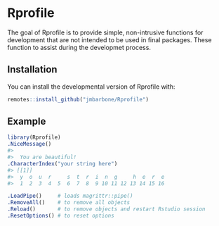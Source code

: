 
<!-- README.md is generated from README.Rmd. Please edit that file -->

# Rprofile

<!-- badges: start -->
<!-- badges: end -->

The goal of Rprofile is to provide simple, non-intrusive functions for
development that are not intended to be used in final packages. These
function to assist during the developmet process.

## Installation

You can install the developmental version of Rprofile with:

``` r
remotes::install_github("jmbarbone/Rprofile")
```

## Example

``` r
library(Rprofile)
.NiceMessage()
#> 
#>  You are beautiful!
.CharacterIndex("your string here")
#> [[1]]
#>  y  o  u  r     s  t  r  i  n  g     h  e  r  e 
#>  1  2  3  4  5  6  7  8  9 10 11 12 13 14 15 16
```

``` r
.LoadPipe()     # loads magrittr::pipe()
.RemoveAll()    # to remove all objects
.Reload()       # to remove objects and restart Rstudio session
.ResetOptions() # to reset options
```
